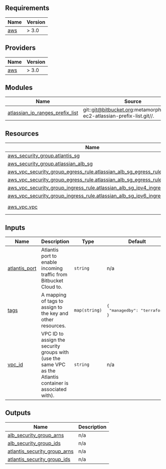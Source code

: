 ## Requirements

| Name | Version |
|------|---------|
| <a name="requirement_aws"></a> [aws](#requirement\_aws) | > 3.0 |

## Providers

| Name | Version |
|------|---------|
| <a name="provider_aws"></a> [aws](#provider\_aws) | > 3.0 |

## Modules

| Name | Source | Version |
|------|--------|---------|
| <a name="module_atlassian_ip_ranges_prefix_list"></a> [atlassian\_ip\_ranges\_prefix\_list](#module\_atlassian\_ip\_ranges\_prefix\_list) | git::git@bitbucket.org:metamorphant/aws-ec2-atlassian-prefix-list.git//. | n/a |

## Resources

| Name | Type |
|------|------|
| [aws_security_group.atlantis_sg](https://registry.terraform.io/providers/hashicorp/aws/latest/docs/resources/security_group) | resource |
| [aws_security_group.atlassian_alb_sg](https://registry.terraform.io/providers/hashicorp/aws/latest/docs/resources/security_group) | resource |
| [aws_vpc_security_group_egress_rule.atlassian_alb_sg_egress_rule_ipv4](https://registry.terraform.io/providers/hashicorp/aws/latest/docs/resources/vpc_security_group_egress_rule) | resource |
| [aws_vpc_security_group_egress_rule.atlassian_alb_sg_egress_rule_ipv6](https://registry.terraform.io/providers/hashicorp/aws/latest/docs/resources/vpc_security_group_egress_rule) | resource |
| [aws_vpc_security_group_ingress_rule.atlassian_alb_sg_ipv4_ingress_rule](https://registry.terraform.io/providers/hashicorp/aws/latest/docs/resources/vpc_security_group_ingress_rule) | resource |
| [aws_vpc_security_group_ingress_rule.atlassian_alb_sg_ipv6_ingress_rule](https://registry.terraform.io/providers/hashicorp/aws/latest/docs/resources/vpc_security_group_ingress_rule) | resource |
| [aws_vpc.vpc](https://registry.terraform.io/providers/hashicorp/aws/latest/docs/data-sources/vpc) | data source |

## Inputs

| Name | Description | Type | Default | Required |
|------|-------------|------|---------|:--------:|
| <a name="input_atlantis_port"></a> [atlantis\_port](#input\_atlantis\_port) | Atlantis port to enable incoming traffic from Bitbucket Cloud to. | `string` | n/a | yes |
| <a name="input_tags"></a> [tags](#input\_tags) | A mapping of tags to assign to the key and other resources. | `map(string)` | <pre>{<br>  "managedby": "terraform"<br>}</pre> | no |
| <a name="input_vpc_id"></a> [vpc\_id](#input\_vpc\_id) | VPC ID to assign the security groups with (use the same VPC as the Atlantis container is associated with). | `string` | n/a | yes |

## Outputs

| Name | Description |
|------|-------------|
| <a name="output_alb_security_group_arns"></a> [alb\_security\_group\_arns](#output\_alb\_security\_group\_arns) | n/a |
| <a name="output_alb_security_group_ids"></a> [alb\_security\_group\_ids](#output\_alb\_security\_group\_ids) | n/a |
| <a name="output_atlantis_security_group_arns"></a> [atlantis\_security\_group\_arns](#output\_atlantis\_security\_group\_arns) | n/a |
| <a name="output_atlantis_security_group_ids"></a> [atlantis\_security\_group\_ids](#output\_atlantis\_security\_group\_ids) | n/a |
